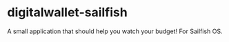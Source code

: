 digitalwallet-sailfish
======================

A small application that should help you watch your budget! For Sailfish OS.
